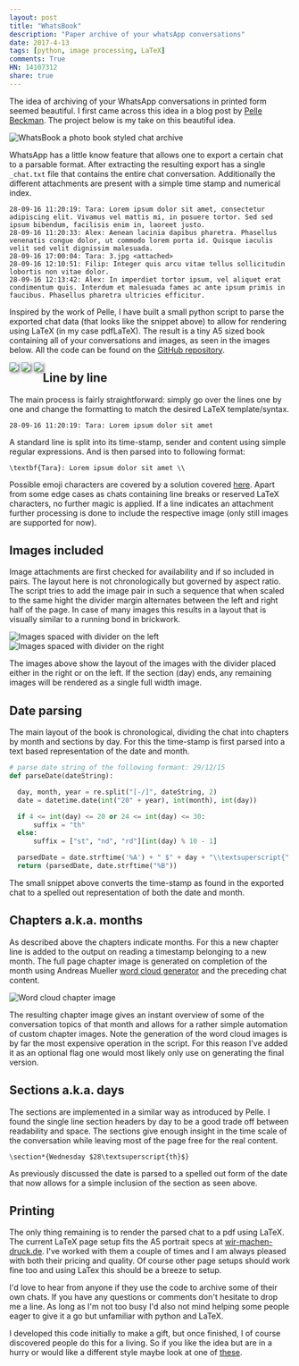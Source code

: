 ```yaml
---
layout: post
title: "WhatsBook"
description: "Paper archive of your whatsApp conversations"
date: 2017-4-13
tags: [python, image processing, LaTeX]
comments: True
HN: 14107312
share: true
---
```


The idea of archiving of your WhatsApp conversations in printed form seemed beautiful. I first came across this idea in a blog post by [Pelle Beckman](https://medium.com/@pbeck/whatsapp-books-a-hacker-s-guide-edbb397e0bee). The project below is my take on this beautiful idea. 

![WhatsBook a photo book styled chat archive](/assets/whatsBook/photoBook.jpg "WhatsBook a photo book styled chat archive")

WhatsApp has a little know feature that allows one to export a certain chat to a parsable format. After extracting the resulting export has a single `_chat.txt` file that contains the entire chat conversation. Additionally the different attachments are present with a simple time stamp and numerical index. 

```
28-09-16 11:20:19: Tara: Lorem ipsum dolor sit amet, consectetur adipiscing elit. Vivamus vel mattis mi, in posuere tortor. Sed sed ipsum bibendum, facilisis enim in, laoreet justo. 
28-09-16 11:20:33: Alex: Aenean lacinia dapibus pharetra. Phasellus venenatis congue dolor, ut commodo lorem porta id. Quisque iaculis velit sed velit dignissim malesuada. 
28-09-16 17:00:04: Tara: 3.jpg <attached>
28-09-16 12:10:51: Filip: Integer quis arcu vitae tellus sollicitudin lobortis non vitae dolor. 
28-09-16 12:13:42: Alex: In imperdiet tortor ipsum, vel aliquet erat condimentum quis. Interdum et malesuada fames ac ante ipsum primis in faucibus. Phasellus pharetra ultricies efficitur.
```

Inspired by the work of Pelle, I have built a small python script to parse the exported chat data (that looks like the snippet above) to allow for rendering using LaTeX (in my case pdfLaTeX). The result is a tiny A5 sized book containing all of your conversations and images, as seen in the images below. All the code can be found on the [GitHub repository](https://github.com/theveloped/WhatsBook).

<a href="/assets/whatsBook/whatsBook.pdf">
<img style="float:left; margin-right: 6px; box-shadow: 2px 2px 5px 0px rgba(0,0,0,0.5);" src="/assets/whatsBook/september.jpg">
<img style="float:left; margin-right: 6px; box-shadow: 2px 2px 5px 0px rgba(0,0,0,0.5);" src="/assets/whatsBook/page1.jpg">
<img style="float:left; box-shadow: 2px 2px 5px 0px rgba(0,0,0,0.5);" src="/assets/whatsBook/page2.jpg">
</a>

## Line by line

The main process is fairly straightforward: simply go over the lines one by one and change the formatting to match the desired LaTeX template/syntax. 

```
28-09-16 11:20:19: Tara: Lorem ipsum dolor sit amet 
```

A standard line is split into its time-stamp, sender and content using simple regular expressions. And is then parsed into to following format:

```
\textbf{Tara}: Lorem ipsum dolor sit amet \\
```

Possible emoji characters are covered by a solution covered [here](https://github.com/alecjacobson/coloremoji.sty). Apart from some edge cases as chats containing line breaks or reserved LaTeX characters, no further magic is applied. If a line indicates an attachment further processing is done to include the respective image (only still images are supported for now).


## Images included

Image attachments are first checked for availability and if so included in pairs. The layout here is not chronologically but governed by aspect ratio. The script tries to add the image pair in such a sequence that when scaled to the same hight the divider margin alternates between the left and right half of the page. In case of many images this results in a layout that is visually similar to a running bond in brickwork.

![Images spaced with divider on the left](/assets/whatsBook/leftSpace.jpg "Images spaced with divider on the left")
![Images spaced with divider on the right](/assets/whatsBook/rightSpace.jpg "Images spaced with divider on the right")

The images above show the layout of the images with the divider placed either in the right or on the left. If the section (day) ends, any remaining images will be rendered as a single full width image.


## Date parsing

The main layout of the book is chronological, dividing the chat into chapters by month and sections by day. For this the time-stamp is first parsed into a text based representation of the date and month.

```python
# parse date string of the following formant: 29/12/15 
def parseDate(dateString):

  day, month, year = re.split("[-/]", dateString, 2)
  date = datetime.date(int("20" + year), int(month), int(day))

  if 4 <= int(day) <= 20 or 24 <= int(day) <= 30:
      suffix = "th"
  else:
      suffix = ["st", "nd", "rd"][int(day) % 10 - 1]

  parsedDate = date.strftime('%A') + " $" + day + "\\textsuperscript{" + suffix + "}$"
  return (parsedDate, date.strftime("%B"))
```

The small snippet above converts the time-stamp as found in the exported chat to a spelled out representation of both the date and month.


## Chapters a.k.a. months

As described above the chapters indicate months. For this a new chapter line is added to the output on reading a timestamp belonging to a new month. The full page chapter image is generated on completion of the month using Andreas Mueller [word cloud generator](http://amueller.github.io/word_cloud/) and the preceding chat content.

![Word cloud chapter image](/assets/whatsBook/wordcloud.jpg "Word cloud chapter image")

The resulting chapter image gives an instant overview of some of the conversation topics of that month and allows for a rather simple automation of custom chapter images. Note the generation of the word cloud images is by far the most expensive operation in the script. For this reason I've added it as an optional flag one would most likely only use on generating the final version.


## Sections a.k.a. days

The sections are implemented in a similar way as introduced by Pelle. I found the single line section headers by day to be a good trade off between readability and space. The sections give enough insight in the time scale of the conversation while leaving most of the page free for the real content.

```
\section*{Wednesday $28\textsuperscript{th}$}
```

As previously discussed the date is parsed to a spelled out form of the date that now allows for a simple inclusion of the section as seen above.


## Printing

The only thing remaining is to render the parsed chat to a pdf using LaTeX. The current LaTeX page setup fits the A5 portrait specs at [wir-machen-druck.de](https://www.wir-machen-druck.de/extrem-guenstig-Buecher-drucken-lassen,category,15510.html). I've worked with them a couple of times and I am always pleased with both their pricing and quality. Of course other page setups should work fine too and using LaTex this should be a breeze to setup.

I'd love to hear from anyone if they use the code to archive some of their own chats. If you have any questions or comments don't hesitate to drop me a line. As long as I'm not too busy I'd also not mind helping some people eager to give it a go but unfamiliar with python and LaTeX.

I developed this code initially to make a gift, but once finished, I of course discovered people do this for a living. So if you like the idea but are in a hurry or would like a different style maybe look at one of [these](https://www.google.com/search?q=whatsapp+book).